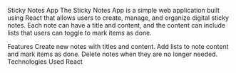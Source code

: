 Sticky Notes App
The Sticky Notes App is a simple web application built using React that allows users to create, manage, and organize digital sticky notes. Each note can have a title and content, and the content can include lists that users can toggle to mark items as done.

Features
Create new notes with titles and content.
Add lists to note content and mark items as done.
Delete notes when they are no longer needed.
Technologies Used
React
